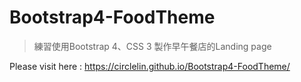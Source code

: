 # Bootstrap4-FoodTheme
>  練習使用Bootstrap 4、CSS 3 製作早午餐店的Landing page



Please visit here : https://circlelin.github.io/Bootstrap4-FoodTheme/
